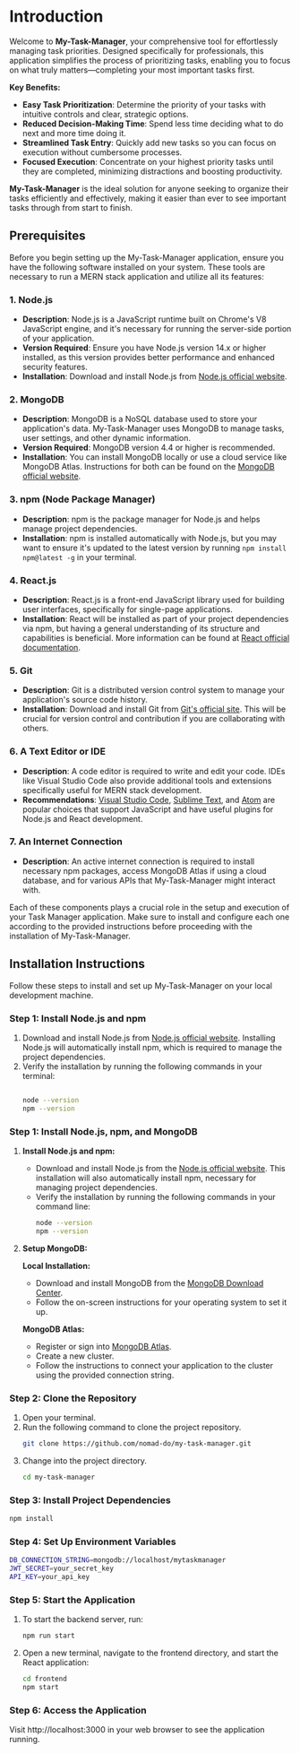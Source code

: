# Introduction

Welcome to **My-Task-Manager**, your comprehensive tool for effortlessly managing task priorities. Designed specifically for professionals, this application simplifies the process of prioritizing tasks, enabling you to focus on what truly matters—completing your most important tasks first.

**Key Benefits:**
- **Easy Task Prioritization**: Determine the priority of your tasks with intuitive controls and clear, strategic options.
- **Reduced Decision-Making Time**: Spend less time deciding what to do next and more time doing it.
- **Streamlined Task Entry**: Quickly add new tasks so you can focus on execution without cumbersome processes.
- **Focused Execution**: Concentrate on your highest priority tasks until they are completed, minimizing distractions and boosting productivity.

**My-Task-Manager** is the ideal solution for anyone seeking to organize their tasks efficiently and effectively, making it easier than ever to see important tasks through from start to finish.

## Prerequisites

Before you begin setting up the My-Task-Manager application, ensure you have the following software installed on your system. These tools are necessary to run a MERN stack application and utilize all its features:

### 1. **Node.js**
- **Description**: Node.js is a JavaScript runtime built on Chrome's V8 JavaScript engine, and it's necessary for running the server-side portion of your application.
- **Version Required**: Ensure you have Node.js version 14.x or higher installed, as this version provides better performance and enhanced security features.
- **Installation**: Download and install Node.js from [Node.js official website](https://nodejs.org/).

### 2. **MongoDB**
- **Description**: MongoDB is a NoSQL database used to store your application's data. My-Task-Manager uses MongoDB to manage tasks, user settings, and other dynamic information.
- **Version Required**: MongoDB version 4.4 or higher is recommended.
- **Installation**: You can install MongoDB locally or use a cloud service like MongoDB Atlas. Instructions for both can be found on the [MongoDB official website](https://www.mongodb.com/).

### 3. **npm (Node Package Manager)**
- **Description**: npm is the package manager for Node.js and helps manage project dependencies.
- **Installation**: npm is installed automatically with Node.js, but you may want to ensure it's updated to the latest version by running `npm install npm@latest -g` in your terminal.

### 4. **React.js**
- **Description**: React.js is a front-end JavaScript library used for building user interfaces, specifically for single-page applications.
- **Installation**: React will be installed as part of your project dependencies via npm, but having a general understanding of its structure and capabilities is beneficial. More information can be found at [React official documentation](https://reactjs.org/).

### 5. **Git**
- **Description**: Git is a distributed version control system to manage your application's source code history.
- **Installation**: Download and install Git from [Git's official site](https://git-scm.com/). This will be crucial for version control and contribution if you are collaborating with others.

### 6. **A Text Editor or IDE**
- **Description**: A code editor is required to write and edit your code. IDEs like Visual Studio Code also provide additional tools and extensions specifically useful for MERN stack development.
- **Recommendations**: [Visual Studio Code](https://code.visualstudio.com/), [Sublime Text](https://www.sublimetext.com/), and [Atom](https://atom.io/) are popular choices that support JavaScript and have useful plugins for Node.js and React development.

### 7. **An Internet Connection**
- **Description**: An active internet connection is required to install necessary npm packages, access MongoDB Atlas if using a cloud database, and for various APIs that My-Task-Manager might interact with.

Each of these components plays a crucial role in the setup and execution of your Task Manager application. Make sure to install and configure each one according to the provided instructions before proceeding with the installation of My-Task-Manager.

## Installation Instructions

Follow these steps to install and set up My-Task-Manager on your local development machine.

### Step 1: Install Node.js and npm

1. Download and install Node.js from [Node.js official website](https://nodejs.org/). Installing Node.js will automatically install npm, which is required to manage the project dependencies.
2. Verify the installation by running the following commands in your terminal:
   ```bash

   node --version
   npm --version

### Step 1: Install Node.js, npm, and MongoDB

1. **Install Node.js and npm:**
   - Download and install Node.js from the [Node.js official website](https://nodejs.org/). 
     This installation will also automatically install npm, necessary for managing project dependencies.
   - Verify the installation by running the following commands in your command line:
     ```bash
     node --version
     npm --version
     ```

2. **Setup MongoDB:**

   **Local Installation:**
   - Download and install MongoDB from the [MongoDB Download Center](https://www.mongodb.com/try/download/community).
   - Follow the on-screen instructions for your operating system to set it up.

   **MongoDB Atlas:**
   - Register or sign into [MongoDB Atlas](https://www.mongodb.com/cloud/atlas).
   - Create a new cluster.
   - Follow the instructions to connect your application to the cluster using the provided connection string.

### Step 2: Clone the Repository

1. Open your terminal.
2. Run the following command to clone the project repository.
   ```bash
   git clone https://github.com/nomad-do/my-task-manager.git

3. Change into the project directory.
   ```bash
   cd my-task-manager
   ```

### Step 3: Install Project Dependencies
   ```bash
   npm install
   ```

### Step 4: Set Up Environment Variables
   ```bash
   DB_CONNECTION_STRING=mongodb://localhost/mytaskmanager
   JWT_SECRET=your_secret_key
   API_KEY=your_api_key
   ```

### Step 5: Start the Application
1. To start the backend server, run:
    ```bash
    npm run start
    ```
2. Open a new terminal, navigate to the frontend directory, and start the React application:
    ```bash
    cd frontend
    npm start
    ```

### Step 6: Access the Application
Visit http://localhost:3000 in your web browser to see the application running.








